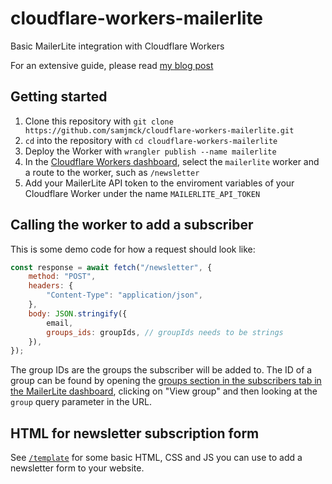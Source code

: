 # cloudflare-workers-mailerlite

Basic MailerLite integration with Cloudflare Workers

For an extensive guide, please read [my blog post](https://samjmck.com/en/blog/static-site-free-newsletter)

## Getting started

1. Clone this repository with `git clone https://github.com/samjmck/cloudflare-workers-mailerlite.git`
2. `cd` into the repository with `cd cloudflare-workers-mailerlite`
3. Deploy the Worker with `wrangler publish --name mailerlite`
4. In the [Cloudflare Workers dashboard](https://cloudflare.com/dashboard), select the `mailerlite` worker and a route to the worker, such as `/newsletter`
5. Add your MailerLite API token to the enviroment variables of your Cloudflare Worker under the name `MAILERLITE_API_TOKEN`

## Calling the worker to add a subscriber

This is some demo code for how a request should look like:

```js
const response = await fetch("/newsletter", {
    method: "POST",
    headers: {
        "Content-Type": "application/json",
    },
    body: JSON.stringify({
        email,
        groups_ids: groupIds, // groupIds needs to be strings
    }),
});
```

The group IDs are the groups the subscriber will be added to. The ID of a group can be found by opening the [groups section in the subscribers tab in the MailerLite dashboard](https://dashboard.mailerlite.com/groups), clicking on "View group" and then looking at the `group` query parameter in the URL.

## HTML for newsletter subscription form

See [`/template`](/template) for some basic HTML, CSS and JS you can use to add a newsletter form to your website.
